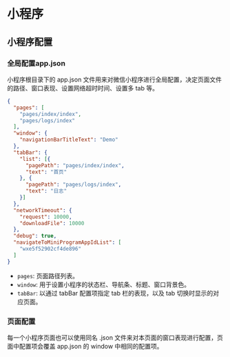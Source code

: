 # 小程序

## 小程序配置

### 全局配置app.json

小程序根目录下的 app.json 文件用来对微信小程序进行全局配置，决定页面文件的路径、窗口表现、设置网络超时时间、设置多 tab 等。

```json
{
  "pages": [
    "pages/index/index",
    "pages/logs/index"
  ],
  "window": {
    "navigationBarTitleText": "Demo"
  },
  "tabBar": {
    "list": [{
      "pagePath": "pages/index/index",
      "text": "首页"
    }, {
      "pagePath": "pages/logs/index",
      "text": "日志"
    }]
  },
  "networkTimeout": {
    "request": 10000,
    "downloadFile": 10000
  },
  "debug": true,
  "navigateToMiniProgramAppIdList": [
    "wxe5f52902cf4de896"
  ]
}
```

- `pages`: 页面路径列表。
- `window`: 用于设置小程序的状态栏、导航条、标题、窗口背景色。
- `tabBar`: 以通过 tabBar 配置项指定 tab 栏的表现，以及 tab 切换时显示的对应页面。

### 页面配置

每一个小程序页面也可以使用同名 .json 文件来对本页面的窗口表现进行配置，页面中配置项会覆盖 app.json 的 window 中相同的配置项。